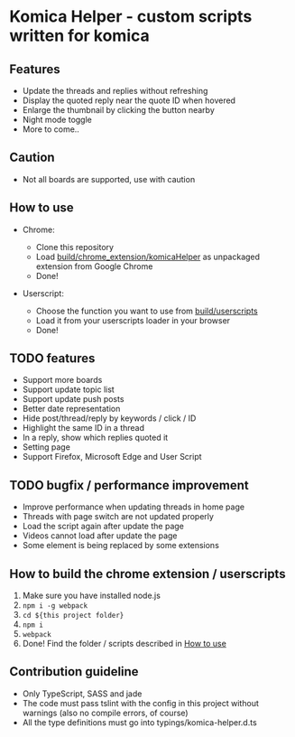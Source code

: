# Komica Helper - custom scripts written for komica

## Features

- Update the threads and replies without refreshing
- Display the quoted reply near the quote ID when hovered
- Enlarge the thumbnail by clicking the button nearby
- Night mode toggle
- More to come..

## Caution

- Not all boards are supported, use with caution

## How to use

- Chrome:

  - Clone this repository
  - Load [build/chrome_extension/komicaHelper](build/chrome_extension/komicaHelper) as unpackaged extension from Google Chrome
  - Done!

- Userscript:

  - Choose the function you want to use from [build/userscripts](build/userscripts)
  - Load it from your userscripts loader in your browser
  - Done!

## TODO features

- Support more boards
- Support update topic list
- Support update push posts
- Better date representation
- Hide post/thread/reply by keywords / click / ID
- Highlight the same ID in a thread
- In a reply, show which replies quoted it
- Setting page
- Support Firefox, Microsoft Edge and User Script

## TODO bugfix / performance improvement

- Improve performance when updating threads in home page
- Threads with page switch are not updated properly
- Load the script again after update the page
- Videos cannot load after update the page
- Some element is being replaced by some extensions

## How to build the chrome extension / userscripts

1. Make sure you have installed node.js
2. `npm i -g webpack`
3. `cd ${this project folder}`
4. `npm i`
5. `webpack`
6. Done! Find the folder / scripts described in [How to use](#how-to-use)

## Contribution guideline

- Only TypeScript, SASS and jade
- The code must pass tslint with the config in this project without warnings (also no compile errors, of course)
- All the type definitions must go into typings/komica-helper.d.ts
